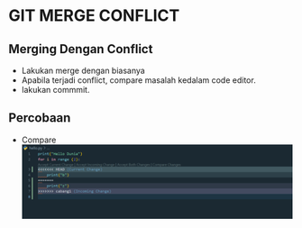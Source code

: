 # GIT MERGE CONFLICT

## Merging Dengan Conflict
- Lakukan merge dengan biasanya
- Apabila terjadi conflict, compare masalah kedalam code editor.
- lakukan commmit.

## Percobaan
- Compare
![Compare](Screenshot\bashcompare.png)